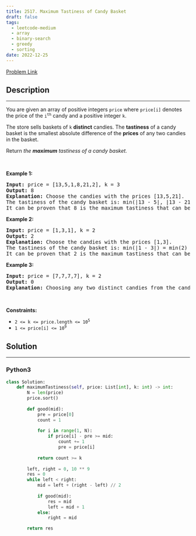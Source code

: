```yaml
---
title: 2517. Maximum Tastiness of Candy Basket
draft: false
tags: 
  - leetcode-medium
  - array
  - binary-search
  - greedy
  - sorting
date: 2022-12-25
---
```


[Problem Link](https://leetcode.com/problems/maximum-tastiness-of-candy-basket/)

## Description

---
<p>You are given an array of positive integers <code>price</code> where <code>price[i]</code> denotes the price of the <code>i<sup>th</sup></code> candy and a positive integer <code>k</code>.</p>

<p>The store sells baskets of <code>k</code> <strong>distinct</strong> candies. The <strong>tastiness</strong> of a candy basket is the smallest absolute difference of the <strong>prices</strong> of any two candies in the basket.</p>

<p>Return <em>the <strong>maximum</strong> tastiness of a candy basket.</em></p>

<p>&nbsp;</p>
<p><strong class="example">Example 1:</strong></p>

<pre>
<strong>Input:</strong> price = [13,5,1,8,21,2], k = 3
<strong>Output:</strong> 8
<strong>Explanation:</strong> Choose the candies with the prices [13,5,21].
The tastiness of the candy basket is: min(|13 - 5|, |13 - 21|, |5 - 21|) = min(8, 8, 16) = 8.
It can be proven that 8 is the maximum tastiness that can be achieved.
</pre>

<p><strong class="example">Example 2:</strong></p>

<pre>
<strong>Input:</strong> price = [1,3,1], k = 2
<strong>Output:</strong> 2
<strong>Explanation:</strong> Choose the candies with the prices [1,3].
The tastiness of the candy basket is: min(|1 - 3|) = min(2) = 2.
It can be proven that 2 is the maximum tastiness that can be achieved.
</pre>

<p><strong class="example">Example 3:</strong></p>

<pre>
<strong>Input:</strong> price = [7,7,7,7], k = 2
<strong>Output:</strong> 0
<strong>Explanation:</strong> Choosing any two distinct candies from the candies we have will result in a tastiness of 0.
</pre>

<p>&nbsp;</p>
<p><strong>Constraints:</strong></p>

<ul>
	<li><code>2 &lt;= k &lt;= price.length &lt;= 10<sup>5</sup></code></li>
	<li><code>1 &lt;= price[i] &lt;= 10<sup>9</sup></code></li>
</ul>


## Solution

---
### Python3
``` py title='maximum-tastiness-of-candy-basket'
class Solution:
    def maximumTastiness(self, price: List[int], k: int) -> int:
        N = len(price)
        price.sort()
        
        def good(mid):
            pre = price[0]
            count = 1
            
            for i in range(1, N):
                if price[i] - pre >= mid:
                    count += 1
                    pre = price[i]
            
            return count >= k
        
        left, right = 0, 10 ** 9
        res = 0
        while left < right:
            mid = left + (right - left) // 2
            
            if good(mid):
                res = mid
                left = mid + 1
            else:
                right = mid

        return res
```

